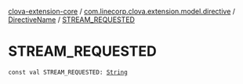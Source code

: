 [clova-extension-core](../../index.md) / [com.linecorp.clova.extension.model.directive](../index.md) / [DirectiveName](index.md) / [STREAM_REQUESTED](./-s-t-r-e-a-m_-r-e-q-u-e-s-t-e-d.md)

# STREAM_REQUESTED

`const val STREAM_REQUESTED: `[`String`](https://kotlinlang.org/api/latest/jvm/stdlib/kotlin/-string/index.html)
